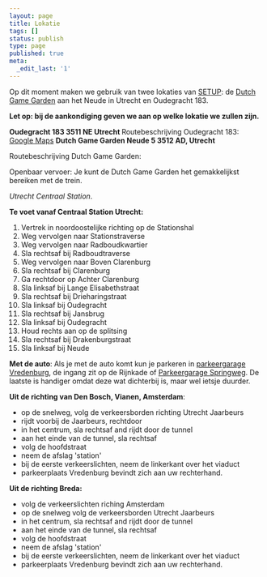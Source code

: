 ```yaml
---
layout: page
title: Lokatie
tags: []
status: publish
type: page
published: true
meta:
  _edit_last: '1'
---
```

Op dit moment maken we gebruik van twee lokaties van <a href="http://setup.nl">SETUP</a>: de <a href="http://www.dutchgamegarden.nl/" title="Naar de site van Dutch Game Garden">Dutch Game Garden</a> aan het Neude in Utrecht en Oudegracht 183. 

<strong>Let op: bij de aankondiging geven we aan op welke lokatie we zullen zijn.</strong> 

<strong>
Oudegracht 183
3511 NE Utrecht
</strong>
Routebeschrijving Oudegracht 183:
<a href="http://g.co/maps/fmvdj">Google Maps</a>



<strong>
Dutch Game Garden
Neude 5
3512 AD, Utrecht</strong>

Routebeschrijving Dutch Game Garden:

Openbaar vervoer:
Je kunt de Dutch Game Garden het gemakkelijkst bereiken met de trein.

<em>Utrecht Centraal Station</em>.

<strong>Te voet vanaf Centraal Station Utrecht: </strong>
1. Vertrek in noordoostelijke richting op de Stationshal
2. Weg vervolgen naar Stationstraverse
3. Weg vervolgen naar Radboudkwartier
4. Sla rechtsaf bij Radboudtraverse
5. Weg vervolgen naar Boven Clarenburg
6. Sla rechtsaf bij Clarenburg
7. Ga rechtdoor op Achter Clarenburg
8. Sla linksaf bij Lange Elisabethstraat
9. Sla rechtsaf bij Drieharingstraat
10. Sla linksaf bij Oudegracht
11. Sla rechtsaf bij Jansbrug
12. Sla linksaf bij Oudegracht
13. Houd rechts aan op de splitsing
14. Sla rechtsaf bij Drakenburgstraat
15. Sla linksaf bij Neude


<strong>Met de auto</strong>:
Als je met de auto komt kun je parkeren in <a href="http://www.q-park.nl/language/nl-nl/nl/parkeren-bij-q-park/per-stad/qparkparkinglocatorvw1094/parkingdetail/parkingid/1514">parkeergarage Vredenburg</a>, de ingang zit op de Rijnkade of <a href="http://www.interparking.nl/springweg">Parkeergarage Springweg</a>. De laatste is handiger omdat deze wat dichterbij is, maar wel ietsje duurder.

<strong>Uit de richting van Den Bosch, Vianen, Amsterdam</strong>:
- op de snelweg, volg de verkeersborden richting Utrecht Jaarbeurs
- rijdt voorbij de Jaarbeurs, rechtdoor
- in het centrum, sla rechtsaf and rijdt door de tunnel
- aan het einde van de tunnel, sla rechtsaf
- volg de hoofdstraat
- neem de afslag 'station'
- bij de eerste verkeerslichten, neem de linkerkant over het viaduct
- parkeerplaats Vredenburg bevindt zich aan uw rechterhand.

<strong>Uit de richting Breda:</strong>
- volg de verkeerslichten riching Amsterdam
- op de snelweg volg de verkeersborden Utrecht Jaarbeurs
- in het centrum, sla rechtsaf and rijdt door de tunnel
- aan het einde van de tunnel, sla rechtsaf
- volg de hoofdstraat
- neem de afslag 'station'
- bij de eerste verkeerslichten, neem de linkerkant over het viaduct
- parkeerplaats Vredenburg bevindt zich aan uw rechterhand.
